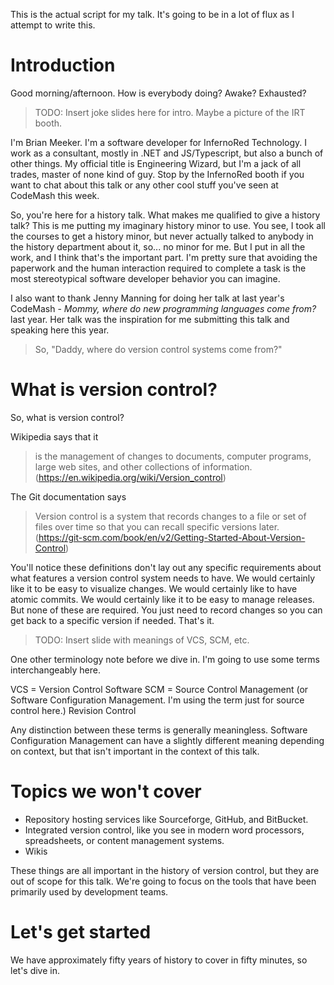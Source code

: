 This is the actual script for my talk. It's going to be in a lot of flux as I attempt to write this.

# Introduction

Good morning/afternoon. How is everybody doing? Awake? Exhausted?

> TODO: Insert joke slides here for intro. Maybe a picture of the IRT booth.

I'm Brian Meeker. I'm a software developer for InfernoRed Technology. I work as a consultant, mostly in .NET and JS/Typescript, but also a bunch of other things. My official title is Engineering Wizard, but I'm a jack of all trades, master of none kind of guy. Stop by the InfernoRed booth if you want to chat about this talk or any other cool stuff you've seen at CodeMash this week.

So, you're here for a history talk. What makes me qualified to give a history talk? This is me putting my imaginary history minor to use. You see, I took all the courses to get a history minor, but never actually talked to anybody in the history department about it, so... no minor for me. But I put in all the work, and I think that's the important part. I'm pretty sure that avoiding the paperwork and the human interaction required to complete a task is the most stereotypical software developer behavior you can imagine.

I also want to thank Jenny Manning for doing her talk at last year's CodeMash - _Mommy, where do new programming languages come from?_ last year. Her talk was the inspiration for me submitting this talk and speaking here this year.

> So, "Daddy, where do version control systems come from?"  

# What is version control?

So, what is version control?

Wikipedia says that it
> is the management of changes to documents, computer programs, large web sites, and other collections of information. (https://en.wikipedia.org/wiki/Version_control)

The Git documentation says
> Version control is a system that records changes to a file or set of files over time so that you can recall specific versions later. (https://git-scm.com/book/en/v2/Getting-Started-About-Version-Control)

You'll notice these definitions don't lay out any specific requirements about what features a version control system needs to have. We would certainly like it to be easy to visualize changes. We would certainly like to have atomic commits. We would certainly like it to be easy to manage releases. But none of these are required. You just need to record changes so you can get back to a specific version if needed. That's it.

> TODO: Insert slide with meanings of VCS, SCM, etc.

One other terminology note before we dive in. I'm going to use some terms interchangeably here.

VCS = Version Control Software
SCM = Source Control Management (or Software Configuration Management. I'm using the term just for source control here.)
Revision Control

Any distinction between these terms is generally meaningless. Software Configuration Management can have a slightly different meaning depending on context, but that isn't important in the context of this talk.

# Topics we won't cover

* Repository hosting services like Sourceforge, GitHub, and BitBucket.
* Integrated version control, like you see in modern word processors, spreadsheets, or content management systems.
* Wikis

These things are all important in the history of version control, but they are out of scope for this talk. We're going to focus on the tools that have been primarily used by development teams.

# Let's get started
We have approximately fifty years of history to cover in fifty minutes, so let's dive in.